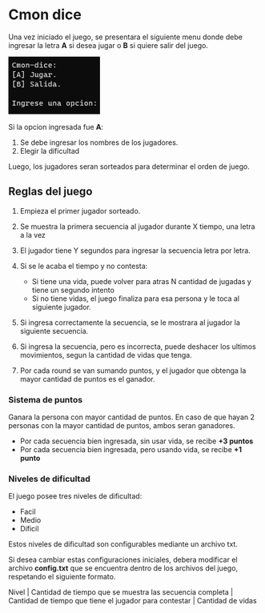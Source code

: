 # Cmon dice
Una vez iniciado el juego, se presentara el siguiente menu donde debe ingresar la letra **A** si desea jugar o **B** si quiere salir del juego.

![](https://github.com/ezequielmp/TP-AyED/blob/main/cmonmenu.png)

Si la opcion ingresada fue **A**:
1. Se debe ingresar los nombres de los jugadores.
2. Elegir la dificultad

Luego, los jugadores seran sorteados para determinar el orden de juego.

## Reglas del juego
1. Empieza el primer jugador sorteado.
2. Se muestra la primera secuencia al jugador durante X tiempo, una letra a la vez
3. El jugador tiene Y segundos para ingresar la secuencia letra por letra. 
4. Si se le acaba el tiempo y no contesta:
    * Si tiene una vida, puede volver para atras N cantidad de jugadas y tiene un 		      segundo intento
    * Si no tiene vidas, el juego finaliza para esa persona y le toca al siguiente jugador.

5. Si ingresa correctamente la secuencia, se le mostrara al jugador la siguiente secuencia.
6. Si ingresa la secuencia, pero es incorrecta, puede deshacer los ultimos movimientos, segun la cantidad de vidas que tenga.
7. Por cada round se van sumando puntos, y el jugador que obtenga la mayor cantidad de puntos es el ganador.

### Sistema de puntos
Ganara la persona con mayor cantidad de puntos. En caso de que hayan 2 personas con la mayor cantidad de puntos, ambos seran ganadores.

* Por cada secuencia bien ingresada, sin usar vida, se recibe **+3 puntos**
* Por cada secuencia bien ingresada, pero usando vida, se recibe **+1 punto**

### Niveles de dificultad
El juego posee tres niveles de dificultad:
   * Facil
   * Medio
   * Dificil
   
Estos niveles de dificultad son configurables mediante un archivo txt.

Si desea cambiar estas configuraciones iniciales, debera modificar el archivo **config.txt** que se encuentra dentro de los archivos del juego, respetando el siguiente formato.

Nivel | Cantidad de tiempo que se muestra las secuencia completa | Cantidad de tiempo que tiene el jugador para contestar | Cantidad de vidas
